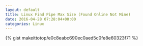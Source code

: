 ```yaml
---
layout: default                                                                                                              
title: Linux Find Pipe Max Size (Found Online Not Mine)                                                                                                                       
date: 2016-04-28 07:28:04+00:00                                                                                                                        
categories: Linux                                                                                                                
---                                                                                                                              
```


{% gist makeittotop/e0c8eabc690ec0aed5c0fe8e60323f71 %}                                                                                                           

